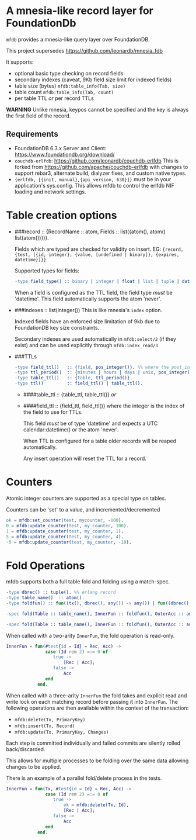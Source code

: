 A mnesia-like record layer for FoundationDb
===

`mfdb` provides a mnesia-like query layer over FoundationDB.

This project supersedes https://github.com/leonardb/mnesia_fdb

It supports:
- optional basic type checking on record fields
- secondary indexes (caveat, 9Kb field size limit for indexed fields)
- table size (bytes) `mfdb:table_info(Tab, size)`
- table count `mfdb:table_info(Tab, count)`
- per table TTL *or* per record TTLs

**WARNING** Unlike mnesia, keypos cannot be specified and the key is always the first field of the record.

## Requirements
 - FoundationDB 6.3.x Server and Client: https://www.foundationdb.org/download/
 - `couchdb-erlfdb`: https://github.com/leonardb/couchdb-erlfdb This is forked from https://github.com/apache/couchdb-erlfdb with changes to support rebar3, alternate build, dialyzer fixes, and custom native types.
 - `{erlfdb, [{init, manual},{api_version, 630}]}` must be in your application's sys.config. This allows mfdb to control the erlfdb NIF loading and network settings. 

# Table creation options

- ###record :: {RecordName :: atom, Fields :: list({atom(), atom() list(atom())})}.

    Fields which are typed are checked for validity on insert.
EG: `{record, {test, [{id, integer}, {value, [undefined | binary]}, {expires, datetime}]}}`

    Supported types for fields:
    
    ```erlang
    -type field_type() :: binary | integer | float | list | tuple | date | datetime | time | inet | inet4 | inet6 | atom | any | term | undefined | null.
  ```
  
    When a field is configured as the TTL field, the field type _must_ be 'datetime'. This field automatically supports the atom 'never'.

- ###indexes :: list(integer())
    This is like mnesia's `index` option.

    Indexed fields have an enforced size limitation of 9kb due to FoundationDB key size constraints.
    
    Secondary indexes are used automatically in `mfdb:select/2` (if they exist) and can be used explicitly through `mfdb:index_read/3`

- ###TTLs
    ```erlang
    -type field_ttl()   :: {field, pos_integer()}. %% where the post_integer is the field position in the record
    -type ttl_period()  :: {minutes | hours | days | unix, pos_integer()}.
    -type table_ttl()   :: {table, ttl_period()}.
    -type ttl()         :: field_ttl() | table_ttl().
  ```
    - ####table_ttl :: {table_ttl, table_ttl()}
    *or*
    - ####field_ttl :: {field_ttl, field_ttl()}
        where the integer is the index of the field to use for TTLs.
        
        This field *must* be of type 'datetime' and expects a UTC calendar:datetime() or the atom 'never'. 
  
        When TTL is configured for a table older records will be reaped automatically.
  
        Any insert operation will reset the TTL for a record.

# Counters

Atomic integer counters are supported as a special type on tables.

Counters can be 'set' to a value, and incremented/decremented

```erlang
ok = mfdb:set_counter(test, mycounter, -100).
0 = mfdb:update_counter(test, my_counter, 100).
1 = mfdb:update_counter(test, my_counter, 1).
5 = mfdb:update_counter(test, my_counter, 4).
-5 = mfdb:update_counter(test, my_counter, -10).
```

# Fold Operations

mfdb supports both a full table fold and folding using a match-spec.

```erlang
-type dbrec() :: tuple(). %% erlang record
-type table_name()  :: atom().
-type foldfun() :: fun((tx(), dbrec(), any()) -> any()) | fun((dbrec(), any()) -> any()).

-spec fold(Table :: table_name(), InnerFun :: foldfun(), OuterAcc :: any()) -> any().

-spec fold(Table :: table_name(), InnerFun :: foldfun(), OuterAcc :: any(), MatchSpec :: ets:match_spec()) -> any().
```

When called with a two-arity `InnerFun`, the fold operation is read-only.
```erlang
InnerFun = fun(#test{id = Id} = Rec, Acc) ->
               case (Id rem 2) =:= 0 of
                  true ->
                      [Rec | Acc];
                  false ->
                      Acc
               end
            end.
```

When called with a three-arity `InnerFun` the fold takes and explicit read and write lock on each matching record before passing it into `InnerFun`.
The following operations are then available within the context of the transaction:
- `mfdb:delete(Tx, PrimaryKey)`
- `mfdb:insert(Tx, Record)`
- `mfdb:update(Tx, PrimaryKey, Changes)`

Each step is committed individually and failed commits are silently rolled back/discarded.

This allows for multiple processes to be folding over the same data allowing changes to be applied.

There is an example of a parallel fold/delete process in the tests.

```erlang
InnerFun = fun(Tx, #test{id = Id} = Rec, Acc) ->
               case (Id rem 2) =:= 0 of
                  true ->
                      ok = mfdb:delete(Tx, Id),
                      [Rec | Acc];
                  false ->
                      Acc
               end
            end.
```
